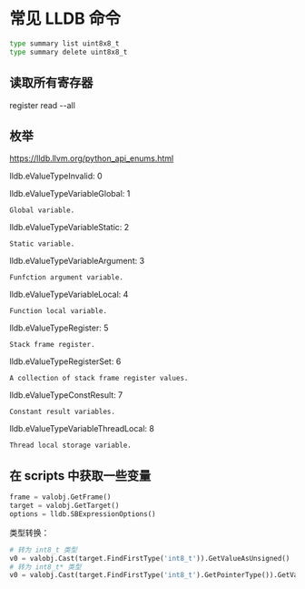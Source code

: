 # 常见 LLDB 命令

```bash
type summary list uint8x8_t
type summary delete uint8x8_t
```

## 读取所有寄存器
register read --all

## 枚举

https://lldb.llvm.org/python_api_enums.html

lldb.eValueTypeInvalid: 0

lldb.eValueTypeVariableGlobal: 1

    Global variable.

lldb.eValueTypeVariableStatic: 2

    Static variable.

lldb.eValueTypeVariableArgument: 3

    Funfction argument variable.

lldb.eValueTypeVariableLocal: 4

    Function local variable.

lldb.eValueTypeRegister: 5

    Stack frame register.

lldb.eValueTypeRegisterSet: 6

    A collection of stack frame register values.

lldb.eValueTypeConstResult: 7

    Constant result variables.

lldb.eValueTypeVariableThreadLocal: 8

    Thread local storage variable.

## 在 scripts 中获取一些变量
```python
frame = valobj.GetFrame()
target = valobj.GetTarget()
options = lldb.SBExpressionOptions()
```

类型转换：
```python
# 转为 int8_t 类型
v0 = valobj.Cast(target.FindFirstType('int8_t')).GetValueAsUnsigned()
# 转为 int8_t* 类型
v0 = valobj.Cast(target.FindFirstType('int8_t').GetPointerType()).GetValueAsUnsigned()
```
